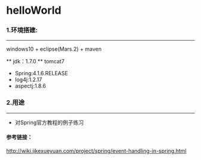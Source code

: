 # helloWorld

### 1.环境搭建:
--------------
windows10 + eclipse(Mars.2) + maven

**  jdk：1.7.0
**  tomcat7
* Spring:4.1.6.RELEASE
* log4j:1.2.17
* aspectj:1.8.6

### 2.用途
--------------
* 对Spring官方教程的例子练习

#### 参考链接：
http://wiki.jikexueyuan.com/project/spring/event-handling-in-spring.html
